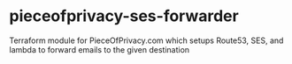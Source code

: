 # pieceofprivacy-ses-forwarder
Terraform module for PieceOfPrivacy.com which setups Route53, SES, and lambda to forward emails to the given destination
